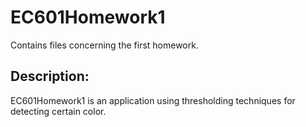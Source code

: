 # EC601Homework1
Contains files concerning the first homework.

## Description: 
EC601Homework1 is an application using thresholding techniques for detecting certain color. 

